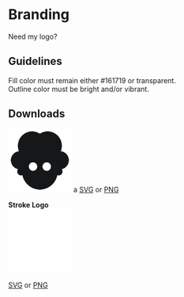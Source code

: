 # Branding
Need my logo?

## Guidelines
Fill color must remain either #161719 or transparent.  
Outline color must be bright and/or vibrant.

## Downloads
<img src="https://raw.githubusercontent.com/jadc/branding/master/jad.svg?sanitize=true" width="128px" height="128px" />
a
<a href="https://raw.githubusercontent.com/jadc/branding/master/jad.svg?sanitize=true" download>SVG</a> or <a href="https://github.com/jadc/branding/raw/master/jad.png" download>PNG</a>

**Stroke Logo**  
<img src="https://raw.githubusercontent.com/jadc/branding/master/jad-stroke.svg?sanitize=true" width="128px" height="128px" />

<a href="https://raw.githubusercontent.com/jadc/branding/master/jad-stroke.svg?sanitize=true" download>SVG</a> or <a href="https://github.com/jadc/branding/raw/master/jad-stroke.png" download>PNG</a>
